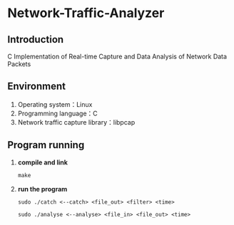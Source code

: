# Network-Traffic-Analyzer

## Introduction

C Implementation of Real-time Capture and Data Analysis of Network Data Packets

## Environment

1. Operating system：Linux
2. Programming language：C
3. Network traffic capture library：libpcap

## Program running

1. **compile and link**

   ```makefile
   make
   ```

2. **run the program**

   ```
   sudo ./catch <--catch> <file_out> <filter> <time>
   
   sudo ./analyse <--analyse> <file_in> <file_out> <time>
   ```

   



